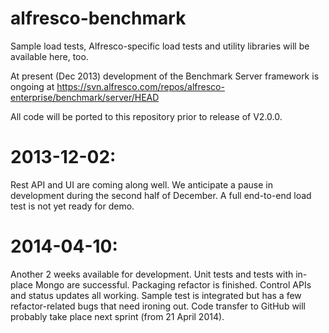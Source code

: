 alfresco-benchmark
==================

Sample load tests, Alfresco-specific load tests and utility libraries will be available here, too.

At present (Dec 2013) development of the Benchmark Server framework is ongoing at
   https://svn.alfresco.com/repos/alfresco-enterprise/benchmark/server/HEAD

All code will be ported to this repository prior to release of V2.0.0.

2013-12-02:
==========

Rest API and UI are coming along well.  We anticipate a pause in development during the second half of December.
A full end-to-end load test is not yet ready for demo.

2014-04-10:
==========

Another 2 weeks available for development.  Unit tests and tests with in-place Mongo are successful.  Packaging refactor is finished.  Control APIs and status updates all working.  Sample test is integrated but has a few refactor-related bugs that need ironing out.
Code transfer to GitHub will probably take place next sprint (from 21 April 2014).
